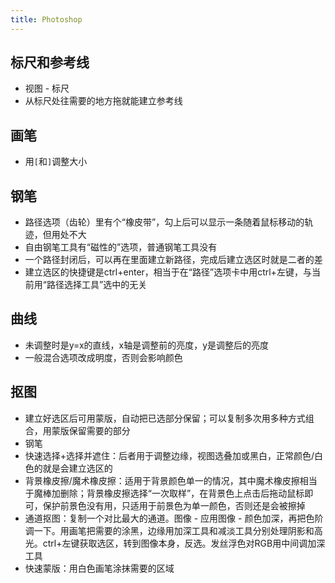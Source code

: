 ```yaml
---
title: Photoshop
---
```


## 标尺和参考线

* 视图 - 标尺
* 从标尺处往需要的地方拖就能建立参考线

## 画笔

* 用`[`和`]`调整大小

## 钢笔

* 路径选项（齿轮）里有个“橡皮带”，勾上后可以显示一条随着鼠标移动的轨迹，但用处不大
* 自由钢笔工具有“磁性的”选项，普通钢笔工具没有
* 一个路径封闭后，可以再在里面建立新路径，完成后建立选区时就是二者的差
* 建立选区的快捷键是ctrl+enter，相当于在“路径”选项卡中用ctrl+左键，与当前用“路径选择工具”选中的无关

## 曲线

* 未调整时是y=x的直线，x轴是调整前的亮度，y是调整后的亮度
* 一般混合选项改成明度，否则会影响颜色

## 抠图

* 建立好选区后可用蒙版，自动把已选部分保留；可以复制多次用多种方式组合，用蒙版保留需要的部分
* 钢笔
* 快速选择+选择并遮住：后者用于调整边缘，视图选叠加或黑白，正常颜色/白色的就是会建立选区的
* 背景橡皮擦/魔术橡皮擦：适用于背景颜色单一的情况，其中魔术橡皮擦相当于魔棒加删除；背景橡皮擦选择“一次取样”，在背景色上点击后拖动鼠标即可，保护前景色没有用，只适用于前景色为单一颜色，否则还是会被擦掉
* 通道抠图：复制一个对比最大的通道。图像 - 应用图像 - 颜色加深，再把色阶调一下。用画笔把需要的涂黑，边缘用加深工具和减淡工具分别处理阴影和高光。ctrl+左键获取选区，转到图像本身，反选。发丝浮色对RGB用中间调加深工具
* 快速蒙版：用白色画笔涂抹需要的区域

